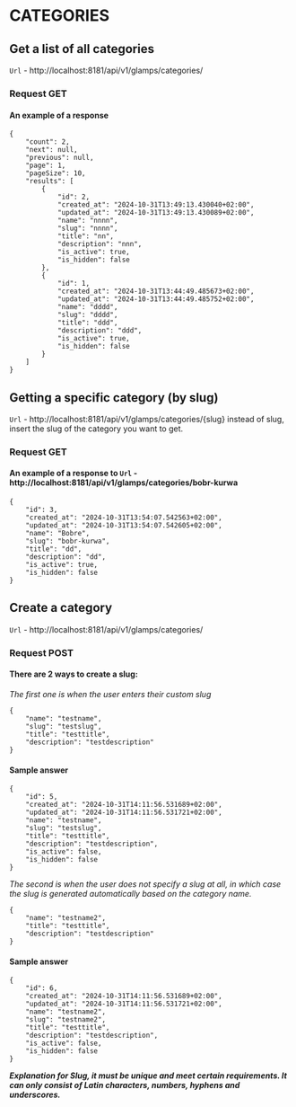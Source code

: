 # CATEGORIES

## Get a list of all categories

```Url``` - http://localhost:8181/api/v1/glamps/categories/

### Request GET

#### An example of a response

```
{
    "count": 2,
    "next": null,
    "previous": null,
    "page": 1,
    "pageSize": 10,
    "results": [
        {
            "id": 2,
            "created_at": "2024-10-31T13:49:13.430040+02:00",
            "updated_at": "2024-10-31T13:49:13.430089+02:00",
            "name": "nnnn",
            "slug": "nnnn",
            "title": "nn",
            "description": "nnn",
            "is_active": true,
            "is_hidden": false
        },
        {
            "id": 1,
            "created_at": "2024-10-31T13:44:49.485673+02:00",
            "updated_at": "2024-10-31T13:44:49.485752+02:00",
            "name": "dddd",
            "slug": "dddd",
            "title": "ddd",
            "description": "ddd",
            "is_active": true,
            "is_hidden": false
        }
    ]
}
```

## Getting a specific category (by slug)

```Url``` - http://localhost:8181/api/v1/glamps/categories/{slug} instead of slug, insert the slug of the category you want to get.

### Request GET

#### An example of a response to ```Url``` - http://localhost:8181/api/v1/glamps/categories/bobr-kurwa

```
{
    "id": 3,
    "created_at": "2024-10-31T13:54:07.542563+02:00",
    "updated_at": "2024-10-31T13:54:07.542605+02:00",
    "name": "Bobre",
    "slug": "bobr-kurwa",
    "title": "dd",
    "description": "dd",
    "is_active": true,
    "is_hidden": false
}
```

## Create a category 

```Url``` - http://localhost:8181/api/v1/glamps/categories/

### Request POST

#### There are 2 ways to create a slug:

*The first one is when the user enters their custom slug*

```
{
    "name": "testname",
    "slug": "testslug",
    "title": "testtitle",
    "description": "testdescription"
}
```

#### Sample answer

```
{
    "id": 5,
    "created_at": "2024-10-31T14:11:56.531689+02:00",
    "updated_at": "2024-10-31T14:11:56.531721+02:00",
    "name": "testname",
    "slug": "testslug",
    "title": "testtitle",
    "description": "testdescription",
    "is_active": false,
    "is_hidden": false
}
```

*The second is when the user does not specify a slug at all, in which case the slug is generated automatically based on the category name.*

```
{
    "name": "testname2",
    "title": "testtitle",
    "description": "testdescription"
}
```

#### Sample answer

```
{
    "id": 6,
    "created_at": "2024-10-31T14:11:56.531689+02:00",
    "updated_at": "2024-10-31T14:11:56.531721+02:00",
    "name": "testname2",
    "slug": "testname2",
    "title": "testtitle",
    "description": "testdescription",
    "is_active": false,
    "is_hidden": false
}
```

***Explanation for Slug, it must be unique and meet certain requirements. It can only consist of Latin characters, numbers, hyphens and underscores.***